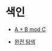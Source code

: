 # 색인

- [A + B mod C](https://daily-boj.github.io/wiki/documents/A%20+%20B%20mod%20C/)

- [완전 탐색](https://daily-boj.github.io/wiki/documents/완전%20탐색)

